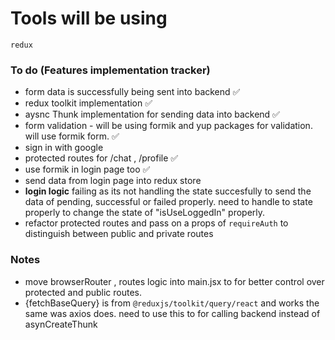 # Tools will be using

`redux`

### To do (Features implementation tracker)

- form data is successfully being sent into backend ✅
- redux toolkit implementation ✅
- aysnc Thunk implementation for sending data into backend ✅
- form validation - will be using formik and yup packages for validation. will use formik form. ✅
- sign in with google
- protected routes for /chat , /profile ✅
- use formik in login page too ✅
- send data from login page into redux store
- **login logic** failing as its not handling the state succesfully to send the data of pending, successful or failed properly. need to handle to state properly to change the state of "isUseLoggedIn" properly.
- refactor protected routes and pass on a props of `requireAuth` to distinguish between public and private routes

### Notes

- move browserRouter , routes logic into main.jsx to for better control over protected and public routes.
- {fetchBaseQuery} is from `@reduxjs/toolkit/query/react` and works the same was axios does. need to use this to for calling backend instead of asynCreateThunk
